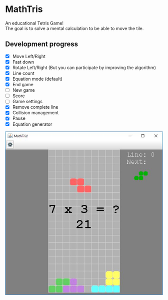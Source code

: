 # MathTris

An educational Tetris Game!  
The goal is to solve a mental calculation to be able to move the tile.

## Development progress

* [x] Move Left/Right
* [x] Fast down
* [x] Rotate Left/Right (But you can participate by improving the algorithm)
* [x] Line count
* [x] Equation mode (default)
* [x] End game
* [ ] New game
* [ ] Score
* [ ] Game settings
* [x] Remove complete line
* [x] Collision management
* [x] Pause
* [x] Equation generator

![screenshot.jpg](screenshot.jpg)
